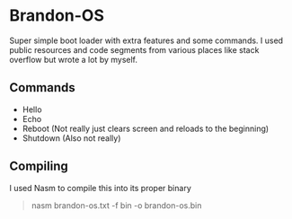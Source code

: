 # Brandon-OS
Super simple boot loader with extra features and some commands. I used public resources and code segments from various places like stack overflow but wrote a lot by myself.

## Commands
* Hello
* Echo
* Reboot (Not really just clears screen and reloads to the beginning)
* Shutdown (Also not really)

## Compiling
I used Nasm to compile this into its proper binary
> nasm brandon-os.txt -f bin -o brandon-os.bin
